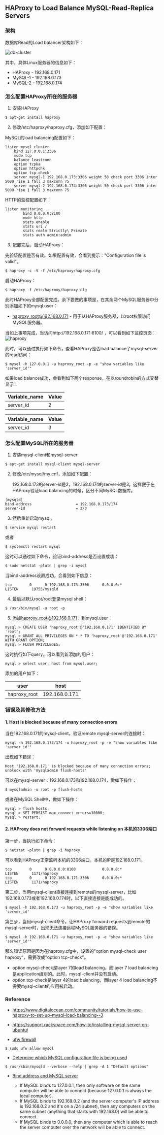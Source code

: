 ## HAProxy to Load Balance MySQL-Read-Replica Servers

### 架构

数据库Read的Load balancer架构如下：

![db-cluster](./pix/db-cluster.png)

其中，具体Linux服务器的信息如下：
* HAProxy - 192.168.0.171
* MySQL-1 - 192.168.0.173
* MySQL-2 - 192.168.0.174

### 怎么配置HAProxy所在的服务器

1. 安装HAProxy

```
$ apt-get install haproxy
```

2. 修改/etc/haproxy/haproxy.cfg，添加如下配置：

MySQL的load balancing配置如下：

```
listen mysql_cluster
	bind 127.0.0.1:3306
	mode tcp
	balance leastconn
	option tcpka
    option httpchk
    option tcp-check
	server mysql-1 192.168.0.173:3306 weight 50 check port 3306 inter 5000 rise 1 fall 3 maxconn 75
    server mysql-2 192.168.0.174:3306 weight 50 check port 3306 inter 5000 rise 1 fall 3 maxconn 75
```

HTTP的监控配置如下：
```
listen monitoring
        bind 0.0.0.0:8100
        mode http
        stats enable
        stats uri /
        stats realm Strictly\ Private
        stats auth admin:admin
```

3. 配置完后，启动HAProxy：

先验证配置是否有效。如果配置有效，会看到提示："Configuration file is valid"。

```
$ haproxy -c -V -f /etc/haproxy/haproxy.cfg
```

启动HAProxy：

```
$ haproxy -f /etc/haproxy/haproxy.cfg
```

此时HAProxy全部配置完成。余下要做的事项是，在其余两个MySQL服务器中分别添加如下的mysql.user：
* haproxy_root@192.168.0.171 - 用于从HAProxy服务器，以root权限访问MySQL服务器。

当如上事项完成，当访问http://192.168.0.171:8100/ ，可以看到如下监控页面：
![haproxy](./pix/haproxy.png)

此时，可以通过执行如下命令，查看HAProxy是否load balance了mysql-server的read访问：

```
$ mysql -h 127.0.0.1 -u haproxy_root -p -e "show variables like 'server_id'"
```

如果load balance成功，会看到如下两个response，在以roundrobin的方式交替显示：

| Variable_name  | Value |
|----------------|-------|
| server_id      | 2     |

| Variable_name  | Value |
|----------------|-------|
| server_id      | 3     |

### 怎么配置MySQL所在的服务器

1. 安装mysql-client和mysql-server

```
$ apt-get install mysql-client mysql-server
```

2. 修改/etc/mysql/my.cnf，添加如下配置：

    192.168.0.173的server-id是2，192.168.0.174的server-id是3。这样便于在HAProxy验证load balancing的时候，区分不同MySQL数据库。

```
[mysqld]
bind-address                    = 192.168.0.173/174
server-id                       = 2/3
```

3. 然后重新启动mysql。

```
$ service mysql restart
```

或者

```
$ systemctl restart mysql
```

这时可以通过如下命令，验证bind-address是否设置成功：

```
$ sudo netstat -plutn | grep -i mysql
```

当bind-address设置成功，会看到如下信息：

```
tcp        0      0 192.168.0.173:3306      0.0.0.0:*               LISTEN      19755/mysqld
```

4. 最后以默认root/root登录mysql shell：

```
$ /usr/bin/mysql -u root -p
```

5. 添加haproxy_root@192.168.0.171，到mysql.user：

```
mysql > CREATE USER 'haproxy_root'@'192.168.0.171' IDENTIFIED BY 'root';
mysql > GRANT ALL PRIVILEGES ON *.* TO 'haproxy_root'@'192.168.0.171' WITH GRANT OPTION;
mysql > FLUSH PRIVILEGES;
```

这时执行如下query，可以看到新添加的用户：

```
mysql > select user, host from mysql.user;
```

添加的用户如下：

| user             | host          |
|------------------|---------------|
| haproxy_root     | 192.168.0.171 |


### 错误及其修改方法

#### 1. Host is blocked because of many connection errors

当在192.168.0.171的mysql-client，验证remote mysql-server的连接时：

```
mysql -h 192.168.0.173/174 -u haproxy_root -p -e "show variables like 'server_id'"
```

出现如下错误：

```
Host '192.168.0.171' is blocked because of many connection errors; unblock with 'mysqladmin flush-hosts'
```

可以在mysql-server：192.168.0.173和192.168.0.174，做如下操作：

```
$ mysqladmin -u root -p flush-hosts
```

或者在MySQL Shell中，做如下操作：

```
mysql > flush hosts;
mysql > SET PERSIST max_connect_errors=10000;
mysql > restart;
```

#### 2. HAProxy does not forward requests while listening on 本机的3306端口

第一步，当执行如下命令：

```
$ netstat -plutn | grep -i haproxy
```

可以看到HAProxy正常监听本机的3306端口。本机的IP是192.168.0.171。

```
tcp        0      0 0.0.0.0:8100            0.0.0.0:*               LISTEN      1171/haproxy
tcp        0      0 192.168.0.171:3306      0.0.0.0:*               LISTEN      1171/haproxy
```

第二步，当用mysql-client直接连接到remote的mysql-server，比如192.168.0.173或者192.168.0.174时，以下直接连接是能成功的。
```
$ mysql -h 192.168.0.173 -u haproxy_root -p -e "show variables like 'server_id'
```

第三步，当用mysql-client命令，让HAProxy forward requests到remote的mysql-server时，出现无法连接远程MySQL服务器的错误。

```
$ mysql -h 192.168.0.171 -u haproxy_root -p -e "show variables like 'server_id'"
```

那么错误原因是因为在haproxy.cfg中，设置的"option mysql-check user haproxy"，需要改成"option tcp-check"。
* option mysql-check是layer 7的load balancing，而layer 7 load balancing是application级别的。此时，mysql-client并没有启动。
* option tcp-check是layer 4的load balancing，而layer 4 load balancing不需要mysql-client的应用被启动。

### Reference

* https://www.digitalocean.com/community/tutorials/how-to-use-haproxy-to-set-up-mysql-load-balancing--3
* https://support.rackspace.com/how-to/installing-mysql-server-on-ubuntu/

* [ufw firewall](https://linoxide.com/firewall/guide-ufw-firewall-ubuntu-16-10/)

```
$ sudo ufw allow mysql
```

* [Determine which MySQL configuration file is being used](https://stackoverflow.com/questions/580331/determine-which-mysql-configuration-file-is-being-used)

```
$ /usr/sbin/mysqld --verbose --help | grep -A 1 "Default options"
```

* [Bind address and MySQL server](https://stackoverflow.com/questions/3552680/bind-address-and-mysql-server)

    * If MySQL binds to 127.0.0.1, then only software on the same computer will be able to connect (because 127.0.0.1 is always the local computer).
    * If MySQL binds to 192.168.0.2 (and the server computer's IP address is 192.168.0.2 and it's on a /24 subnet), then any computers on the same subnet (anything that starts with 192.168.0) will be able to connect.
    * If MySQL binds to 0.0.0.0, then any computer which is able to reach the server computer over the network will be able to connect.